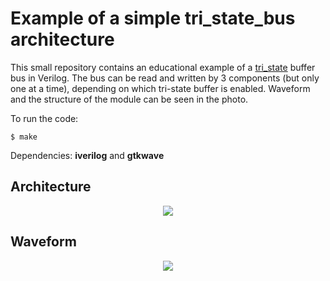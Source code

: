 Example of a simple tri_state_bus architecture
===================================
This small repository contains an educational example of a [tri_state](https://nandland.com/create-tri-state-buffer-in-vhdl-and-verilog/) buffer bus in Verilog. The bus can be read and written by 3 components (but only one at a time), depending on which tri-state buffer is enabled.  Waveform and the structure of the module can be seen in the photo.

To run the code:

	$ make

Dependencies: **iverilog** and **gtkwave**


## Architecture

<p align="center">
  <img src="https://raw.githubusercontent.com/Nado15/tri_state-bus/main/tri_state_bus_architecture.png"/>
</p>

## Waveform

<p align="center">
  <img src="https://raw.githubusercontent.com/Nado15/tri_state-bus/main/waveform_tri_state_bus.png"/>
</p>

